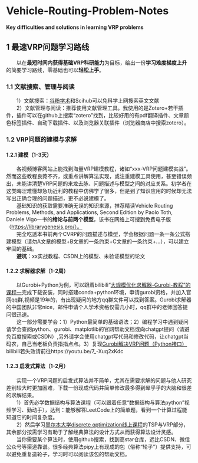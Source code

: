 # Vehicle-Routing-Problem-Notes 
**Key difficulties and solutions in learning VRP problems**

## 1 最速VRP问题学习路线
&emsp;&emsp;以在**最短时间内获得基础VRP科研能力**为目标，给出一份**学习难度梯度上升**的简要学习路线，零基础也可以**轻松上手**。  
### 1.1 文献搜索、管理与阅读
&emsp;&emsp;1）文献搜索：[谷粉学术](https://gfsoso.99lb.net/scholar.html)和Scihub可以免科学上网搜索英文文献  
&emsp;&emsp;2）文献管理与阅读：推荐使用文献管理工具。我使用的是Zotero+若干插件，插件可以在github上搜索“zotero”找到，比较好用的有pdf翻译插件、文章颜色标签插件、自动下载插件、以及浏览器关联插件（浏览器商店中搜索zotero）。  
    
### 1.2 VRP问题的建模与求解
#### 1.2.1 建模（1-3天）
&emsp;&emsp;各视频博客网站上能找到海量VRP建模教程，诸如“xxx-VRP问题建模实战”。然而这些教程良莠不齐，或重点讲解算法实现，或注重建模工具使用，甚至错误频出，未能讲清楚VRP问题的来龙去脉、问题描述与模型之间的对应关系。初学者在这类晦涩难懂却急功近利的教程中仿佛学了很多，但是到了知识应用的时候却无法写出正确合理的问题描述，更不必说建模了。    
&emsp;&emsp;基础知识的获取需要准确无误的知识来源，推荐精读Vehicle Routing Problems, Methods, and Applications, Second Edition by Paolo Toth, Daniele Vigo一书的**绪论与前两个模型**，该书在网络上可搜到免费电子版（https://librarygenesis.pro/）。   
&emsp;&emsp;完全吃透本书前两个CVRP的问题描述与模型，学会根据问题一条一条公式搭建模型（请勿A文章的模型+B文章的一条约束+C文章的一条约束+...），可以建立牢固的基础。    
&emsp;&emsp;**避坑**：xx实战教程、CSDN上的模型、未验证模型的论文    
#### 1.2.2 求解器求解（1-2周）
&emsp;&emsp;以Gurobi+Python为例，可以跟着bilibili“[大规模优化求解器-Gurobi-教程”的课程一](https://www.bilibili.com/video/BV1jt411b73m)完成下载安装，同时搭建conda+python环境，申请gurobi资格，并加入官网qq群,视频是19年的，有出现疑问的地方qq群文件可以找到答案。Gurobi求解器的中国团队非常nice，邮件申请个人学术资格仅需几小时，qq群中的老师回答提问很迅速。  
&emsp;&emsp;这一部分需要学会：1）Python最简单的基础语法；2）编程学习中遇到疑问请学会查阅python、gurobi、matplotlib的官网帮助文档或向chatgpt提问（请避免百度搜索或CSDN）,另外请学会使用chatgpt写代码和修改代码，让chatgpt当码农，自己当老板负责指指点点。3）复现[Gurobi解决VRP问题（Python接口）](https://www.bilibili.com/video/BV1wU4y1W7jD)bilibili若失效请前往https://youtu.be/7_-Xuq2xKdc  
#### 1.2.3 启发式算法（1-2月）
&emsp;&emsp;实现一个VRP问题的启发式算法并不简单，尤其在需要求解的问题与他人研究差别较大时更加困难，下载一份现成代码并简单修改最多得到晕乎乎的大脑和很差的求解结果。  
&emsp;&emsp;1）首先必学数据结构与算法课程（可以跟着任意“数据结构与算法python”视频学习、勤动手），达到：能够解答LeetCode上的简单题，看到一个计算过程能知道它的时间复杂度。   
&emsp;&emsp;2）然后学习[墨尔本大学discrete optimization线上课程](https://www.bilibili.com/video/BV1z84y1h7M1)的TSP与VRP部分，其余部分按需学习有助于了解经典算法的设计方式从而获得算法设计灵感。   
&emsp;&emsp;当你需要某个算法时，使用github搜索，找到高star仓库，远比CSDN、微信公众号等渠道靠谱。很多经典算法pipy上有现成的包（俗称“轮子”）提供支持，可以避免重复造轮子，学习时可以阅读该包的帮助文档。
